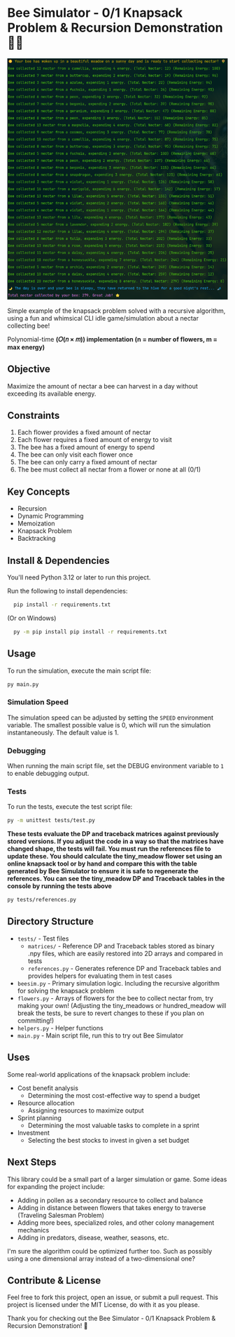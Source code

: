 # Bee Simulator - 0/1 Knapsack Problem & Recursion Demonstration 🐝🌻

![CLI output from Bee Simulator](example.png "Title")

Simple example of the knapsack problem solved with a recursive algorithm, using a fun and whimsical CLI idle game/simulation about a nectar collecting bee!

Polynomial-time **(𝑂(𝑛 × 𝑚)) implementation (n = number of flowers, m = max energy)**

## Objective
Maximize the amount of nectar a bee can harvest in a day without exceeding its available energy.

## Constraints
1. Each flower provides a fixed amount of nectar
2. Each flower requires a fixed amount of energy to visit
3. The bee has a fixed amount of energy to spend
4. The bee can only visit each flower once
5. The bee can only carry a fixed amount of nectar
6. The bee must collect all nectar from a flower or none at all (0/1)

## Key Concepts
- Recursion
- Dynamic Programming
- Memoization
- Knapsack Problem
- Backtracking

## Install & Dependencies
You'll need Python 3.12 or later to run this project.

Run the following to install dependencies:
```bash 
  pip install -r requirements.txt
```
(Or on Windows)
```bash
  py -m pip install pip install -r requirements.txt
```

## Usage
To run the simulation, execute the main script file:
```bash
py main.py
```

### Simulation Speed
The simulation speed can be adjusted by setting the `SPEED` environment variable. The smallest possible value is 0, which will run the simulation instantaneously. The default value is 1.

### Debugging
When running the main script file, set the DEBUG environment variable to `1` to enable debugging output.

### Tests
To run the tests, execute the test script file:
```bash
py -m unittest tests/test.py
```
**These tests evaluate the DP and traceback matrices against previously stored versions. If you adjust the code in a way so that the matrices have changed shape, the tests will fail. You must run the references file to update these. You should calculate the tiny_meadow flower set using an online knapsack tool or by hand and compare this with the table generated by Bee Simulator to ensure it is safe to regenerate the references. You can see the tiny_meadow DP and Traceback tables in the console by running the tests above**
```bash
py tests/references.py
```

## Directory Structure
- `tests/` - Test files
  - `matrices/` - Reference DP and Traceback tables stored as binary .npy files, which are easily restored into 2D arrays and compared in tests
  - `references.py` - Generates reference DP and Traceback tables and provides helpers for evaluating them in test cases
- `beesim.py` - Primary simulation logic. Including the recursive algorithm for solving the knapsack problem
- `flowers.py` - Arrays of flowers for the bee to collect nectar from, try making your own! (Adjusting the tiny_meadows or hundred_meadow will break the tests, be sure to revert changes to these if you plan on committing!)
- `helpers.py` - Helper functions
- `main.py` - Main script file, run this to try out Bee Simulator


## Uses
Some real-world applications of the knapsack problem include:
- Cost benefit analysis
  - Determining the most cost-effective way to spend a budget
- Resource allocation
  - Assigning resources to maximize output
- Sprint planning
  - Determining the most valuable tasks to complete in a sprint
- Investment
  - Selecting the best stocks to invest in given a set budget 

## Next Steps
This library could be a small part of a larger simulation or game. Some ideas for expanding the project include:
- Adding in pollen as a secondary resource to collect and balance
- Adding in distance between flowers that takes energy to traverse (Traveling Salesman Problem)
- Adding more bees, specialized roles, and other colony management mechanics
- Adding in predators, disease, weather, seasons, etc.

I'm sure the algorithm could be optimized further too. Such as possibly using a one dimensional array instead of a two-dimensional one?

## Contribute & License
Feel free to fork this project, open an issue, or submit a pull request. This project is licensed under the MIT License, do with it as you please.

Thank you for checking out the Bee Simulator - 0/1 Knapsack Problem & Recursion Demonstration! 🌷

